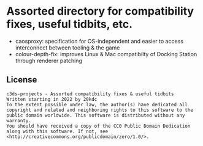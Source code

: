# Assorted directory for compatibility fixes, useful tidbits, etc.

+ caosproxy: specification for OS-independent and easier to access interconnect between tooling & the game
+ colour-depth-fix: improves Linux & Mac compatibilty of Docking Station through renderer patching

## License

	c3ds-projects - Assorted compatibility fixes & useful tidbits
	Written starting in 2022 by 20kdc
	To the extent possible under law, the author(s) have dedicated all copyright and related and neighboring rights to this software to the public domain worldwide. This software is distributed without any warranty.
	You should have received a copy of the CC0 Public Domain Dedication along with this software. If not, see <http://creativecommons.org/publicdomain/zero/1.0/>.

